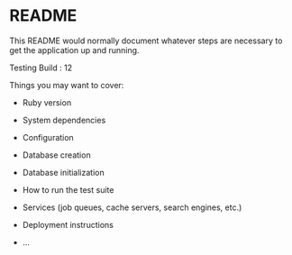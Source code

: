 # README

This README would normally document whatever steps are necessary to get the
application up and running.

Testing Build : 12

Things you may want to cover:

* Ruby version

* System dependencies

* Configuration

* Database creation

* Database initialization

* How to run the test suite

* Services (job queues, cache servers, search engines, etc.)

* Deployment instructions

* ...
